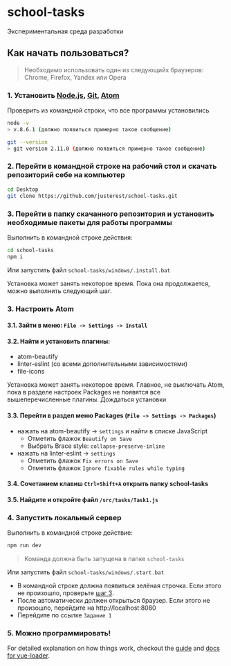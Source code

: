 # school-tasks

Экспериментальная среда разработки

## Как начать пользоваться?
> Необходимо использовать один из следующийх браузеров: Chrome, Firefox, Yandex или Opera
### 1. Установить [Node.js](https://nodejs.org/en/), [Git](https://git-scm.com/downloads), [Atom](https://atom.io/)
Проверить из командной строки, что все программы установились
``` bash
node -v
> v.8.6.1 (должно появиться примерно такое сообщение)

git --version 
> git version 2.11.0 (должно появиться примерно такое сообщение)
```

### 2. Перейти в командной строке на рабочий стол и скачать репозиторий себе на компьютер
``` bash
cd Desktop
git clone https://github.com/justerest/school-tasks.git
```

### 3. Перейти в папку скачанного репозитория и установить необходимые пакеты для работы программы
Выполнить в командной строке действия:
``` bash
cd school-tasks
npm i
```
Или запустить файл `school-tasks/windows/.install.bat`

Установка может занять некоторое время. Пока она продолжается, можно выполнить следующий шаг.

### 3. Настроить Atom

#### 3.1. Зайти в меню: `File -> Settings -> Install`
#### 3.2. Найти и установить плагины:
- atom-beautify
- linter-eslint (со всеми дополнительными зависимостями)
- file-icons

Установка может занять некоторое время. Главное, не выключать Atom, пока в разделе настроек Packages не появятся все вышеперечисленные плагины. Дождаться установки

#### 3.3. Перейти в раздел меню Packages (`File -> Settings -> Packages`)
- нажать на atom-beautify -> `settings` и найти в списке JavaScript
  - Отметить флажок `Beautify on Save`
  - Выбрать Brace style: `collapse-preserve-inline`
- нажать на linter-eslint -> `settings`
  - Отметить флажок `Fix errors on Save`
  - Отметить флажок `Ignore fixable rules while typing`

#### 3.4. Сочетанием клавиш `Ctrl+Shift+A` открыть папку school-tasks

#### 3.5. Найдите и откройте файл `/src/tasks/Task1.js`

### 4. Запустить локальный сервер
Выполнить в командной строке действие:
``` bash
npm run dev
```
> Команда должна быть запущена в папке `school-tasks`

Или запустить файл `school-tasks/windows/.start.bat`

- В командной строке должна появиться зелёная строчка. Если этого не произошло, проверьте [шаг 3](#3-Перейти-в-папку-скачанного-репозитория-и-установить-необходимые-пакеты-для-работы-программы). 
- После автоматически должен открыться браузер. Если этого не произошло, перейдите на http://localhost:8080 
- Перейдите по ссылке `Задание 1`

### 5. Можно программировать!

For detailed explanation on how things work, checkout the [guide](http://vuejs-templates.github.io/webpack/) and [docs for vue-loader](http://vuejs.github.io/vue-loader).
